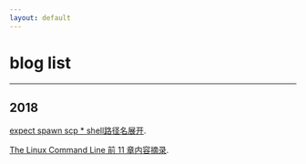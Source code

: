 ```yaml
---
layout: default
---
```


# blog list

* * *

## 2018
[expect spawn scp * shell路径名展开](./expect-spawn-scp-shell-pathname-expansion.html).

[The Linux Command Line 前 11 章内容摘录](./excerpts-from-the-first-11-chapters-of-the-linux-command-line.html).

